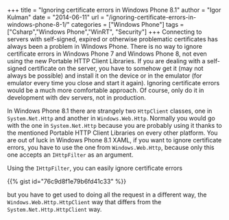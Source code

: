 +++
title = "Ignoring certificate errors in Windows Phone 8.1"
author = "Igor Kulman"
date = "2014-06-11"
url = "/ignoring-certificate-errors-in-windows-phone-8-1/"
categories = ["Windows Phone"]
tags = ["Csharp","Windows Phone","WinRT", "Security"]
+++
Connecting to servers with self-signed, expired or otherwise problematic certificates has always been a problem in Windows Phone. There is no way to ignore certificate errors in Windows Phone 7 and Windows Phone 8, not even using the new Portable HTTP Client Libraries. If you are dealing with a self-signed certificate on the server, you have to somehow get it (may not always be possible) and install it on the device or in the emulator (for emulator every time you close and start it again). Ignoring certificate errors would be a much more comfortable approach. Of course, only do it in development with dev servers, not in production.

In Windows Phone 8.1 there are strangely two `HttpClient` classes, one in `System.Net.Http` and another in `Windows.Web.Http`. Normally you would go with the one in `System.Net.Http` because you are probably using it thanks to the mentioned Portable HTTP Client Libraries on every other platform. You are out of luck in Windows Phone 8.1 XAML, if you want to ignore certificate errors, you have to use the one from `Windows.Web.Http`, because only this one accepts an `IHttpFilter` as an argument.

<!--more-->

Using the `IHttpFilter`, you can easily ignore certificate errors

{{% gist id="76c9d8f1e79b6fd41c33" %}}

but you have to get used to doing all the request in a different way, the `Windows.Web.Http.HttpClient` way that differs from the `System.Net.Http.HttpClient` way.
